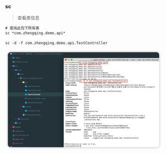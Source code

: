 ### sc

> 查看类信息

```shell
# 查找此包下所有类
sc *com.zhengqing.demo.api*

sc -d -f com.zhengqing.demo.api.TestController
```

![sc.png](images/sc.png)